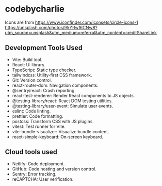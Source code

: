 # codebycharlie

Icons are from https://www.iconfinder.com/iconsets/circle-icons-1
https://unsplash.com/photos/95YRwf6CNw8?utm_source=unsplash&utm_medium=referral&utm_content=creditShareLink

## Development Tools Used

- Vite: Build tool.
- React: UI library.
- TypeScript: Static type checker.
- tailwindcss: Utility-first CSS framework.
- Git: Version control.
- react-router-dom: Navigation components.
- @sentry/react: Crash reporting.
- react-test-renderer: Render React components to JS objects.
- @testing-library/react: React DOM testing utilities.
- @testing-library/user-event: Simulate user events.
- eslint: Code linting.
- prettier: Code formatting.
- postcss: Transform CSS with JS plugins.
- vitest: Test runner for Vite.
- vite-bundle-visualizer: Visualize bundle content.
- react-simple-keyboard: On-screen keyboard.

## Cloud tools used

- Netlify: Code deployment.
- GitHub: Code hosting and version control.
- Sentry: Error tracking.
- reCAPTCHA: User verification.
